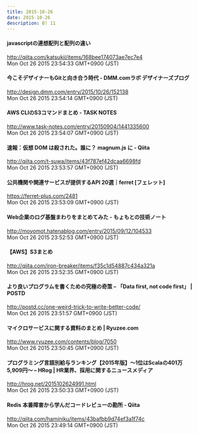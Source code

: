 ```yaml
---
title: 2015-10-26
date: 2015-10-26
description: B! 11
---
```


#### javascriptの連想配列と配列の違い
http://qiita.com/katsukii/items/168bee174073ae7ec7e4<br>
Mon Oct 26 2015 23:54:33 GMT+0900 (JST)<br>


#### 今こそデザイナーもGitと向き合う時代 - DMM.comラボ デザイナーズブログ
http://design.dmm.com/entry/2015/10/26/152138<br>
Mon Oct 26 2015 23:54:14 GMT+0900 (JST)<br>


#### AWS CLIのS3コマンドまとめ - TASK NOTES
http://www.task-notes.com/entry/20150904/1441335600<br>
Mon Oct 26 2015 23:54:07 GMT+0900 (JST)<br>


#### 速報：仮想 DOM は殺された。誰に？ magnum.js に - Qiita
http://qiita.com/t-suwa/items/43f787ef42dcaa6698fd<br>
Mon Oct 26 2015 23:53:57 GMT+0900 (JST)<br>


#### 公共機関や関連サービスが提供するAPI 20選｜ferret [フェレット]
https://ferret-plus.com/2481<br>
Mon Oct 26 2015 23:53:09 GMT+0900 (JST)<br>


#### Web企業のログ基盤まわりをまとめてみた - もょもとの技術ノート
http://moyomot.hatenablog.com/entry/2015/09/12/104533<br>
Mon Oct 26 2015 23:52:53 GMT+0900 (JST)<br>


#### 【AWS】S3まとめ
http://qiita.com/iron-breaker/items/f35c1d54887c434a321a<br>
Mon Oct 26 2015 23:52:35 GMT+0900 (JST)<br>


#### より良いプログラムを書くための究極の奇策 – 「Data first, not code first」 | POSTD
http://postd.cc/one-weird-trick-to-write-better-code/<br>
Mon Oct 26 2015 23:51:57 GMT+0900 (JST)<br>


#### マイクロサービスに関する資料のまとめ | Ryuzee.com
http://www.ryuzee.com/contents/blog/7050<br>
Mon Oct 26 2015 23:50:45 GMT+0900 (JST)<br>


#### プログラミング言語別給与ランキング【2015年版】〜1位はScalaの401万5,909円〜 – HRog | HR業界、採用に関するニュースメディア
http://hrog.net/2015102624991.html<br>
Mon Oct 26 2015 23:50:33 GMT+0900 (JST)<br>


#### Redis 本番障害から学んだコードレビューの勘所 - Qiita
http://qiita.com/haminiku/items/43bafbb9d74ef3a1f74c<br>
Mon Oct 26 2015 23:49:14 GMT+0900 (JST)<br>


